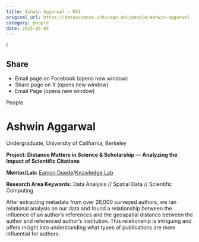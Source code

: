```yaml
---
title: Ashwin Aggarwal – DSI
original_url: https://datascience.uchicago.edu/people/ashwin-aggarwal
category: people
date: 2025-05-04
---
```


<!-- Table-like structure detected -->

!

## Share

* Email page on Facebook (opens new window)
* Share page on X (opens new window)
* Email Page (opens new window)

<!-- Table-like structure detected -->

People

# Ashwin Aggarwal

Undergraduate, University of California, Berkeley

**Project: Distance Matters in Science & Scholarship** — **Analyzing the Impact of Scientific Citations**

**Mentor/Lab:** [Eamon Duede](https://www.knowledgelab.org/people/detail/eamon_duede/)/[Knowledge Lab](https://www.knowledgelab.org/people/detail/eamon_duede/)

**Research Area Keywords:** Data Analysis // Spatial Data // Scientific Computing

After extracting metadata from over 26,000 surveyed authors, we ran relational analysis on our data and found a relationship between the influence of an author’s references and the geospatial distance between the author and referenced author’s institution. This relationship is intriguing and offers insight into understanding what types of publications are more influential for authors.